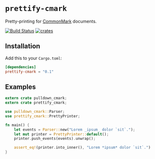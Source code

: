 # `prettify-cmark`

Pretty-printing for [CommonMark](http://commonmark.org/) documents.

[![Build Status](https://travis-ci.org/srijs/rust-prettify-cmark.svg?branch=master)](https://travis-ci.org/srijs/rust-prettify-cmark)
[![crates](http://meritbadge.herokuapp.com/prettify-cmark)](https://crates.io/crates/prettify-cmark)

## Installation

Add this to your `Cargo.toml`:

```toml
[dependencies]
prettify-cmark = "0.1"
```

## Examples

```rust
extern crate pulldown_cmark;
extern crate prettify_cmark;

use pulldown_cmark::Parser;
use prettify_cmark::PrettyPrinter;

fn main() {
    let events = Parser::new("Lorem _ipsum_ dolor `sit`.");
    let mut printer = PrettyPrinter::default();
    printer.push_events(events).unwrap();

    assert_eq!(printer.into_inner(), "Lorem *ipsum* dolor `sit`.")
}
```
